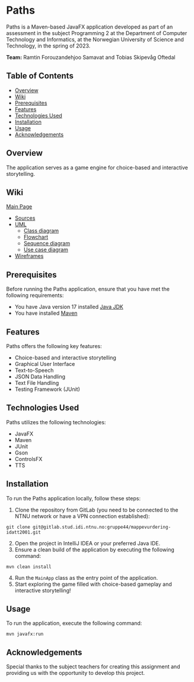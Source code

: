 # Paths

Paths is a Maven-based JavaFX application developed as part of an assessment in the subject Programming 2 at the Department of Computer Technology and Informatics, at the Norwegian University of Science and Technology, in the spring of 2023.

**Team:** Ramtin Forouzandehjoo Samavat and Tobias Skipevåg Oftedal


## Table of Contents

- [Overview](#overview)
- [Wiki](#wiki)
- [Prerequisites](#prerequisites)
- [Features](#features)
- [Technologies Used](#technologies-used)
- [Installation](#installation)
- [Usage](#usage)
- [Acknowledgements](#acknowledgements)


## Overview

The application serves as a game engine for choice-based and interactive storytelling.

## Wiki
[Main Page](https://gitlab.stud.idi.ntnu.no/gruppe44/mappevurdering-idatt2001/-/wikis/Main-Page)
- [Sources](https://gitlab.stud.idi.ntnu.no/gruppe44/mappevurdering-idatt2001/-/wikis/Main-Page/Sources)
- [UML](https://gitlab.stud.idi.ntnu.no/gruppe44/mappevurdering-idatt2001/-/wikis/Main-Page/UML)
  - [Class diagram](https://gitlab.stud.idi.ntnu.no/gruppe44/mappevurdering-idatt2001/-/wikis/Main-Page/UML/Class-diagram)
  - [Flowchart](https://gitlab.stud.idi.ntnu.no/gruppe44/mappevurdering-idatt2001/-/wikis/Main-Page/UML/Flowchart)
  - [Sequence diagram](https://gitlab.stud.idi.ntnu.no/gruppe44/mappevurdering-idatt2001/-/wikis/Main-Page/UML/Sequence-diagram)
  - [Use case diagram](https://gitlab.stud.idi.ntnu.no/gruppe44/mappevurdering-idatt2001/-/wikis/Main-Page/UML/Use-case-diagram)
- [Wireframes](https://gitlab.stud.idi.ntnu.no/gruppe44/mappevurdering-idatt2001/-/wikis/Main-Page/wireframes)

## Prerequisites

Before running the Paths application, ensure that you have met the following requirements:

- You have Java version 17 installed [Java JDK](https://www.oracle.com/java/technologies/downloads/)
- You have installed [Maven](https://maven.apache.org/download.cgi)


## Features

Paths offers the following key features:

- Choice-based and interactive storytelling
- Graphical User Interface
- Text-to-Speech
- JSON Data Handling
- Text File Handling 
- Testing Framework (JUnit)


## Technologies Used

Paths utilizes the following technologies:

- JavaFX
- Maven
- JUnit
- Gson
- ControlsFX
- TTS


## Installation

To run the Paths application locally, follow these steps:

1. Clone the repository from GitLab (you need to be connected to the NTNU network or have a VPN connection established):
```
git clone git@gitlab.stud.idi.ntnu.no:gruppe44/mappevurdering-idatt2001.git
```
2. Open the project in IntelliJ IDEA or your preferred Java IDE.
3. Ensure a clean build of the application by executing the following command: 
```
mvn clean install
```
4. Run the `MainApp` class as the entry point of the application.
5. Start exploring the game filled with choice-based gameplay and interactive storytelling!


## Usage
To run the application, execute the following command:
```
mvn javafx:run
```

## Acknowledgements

Special thanks to the subject teachers for creating this assignment and providing us with the opportunity to develop this project.


